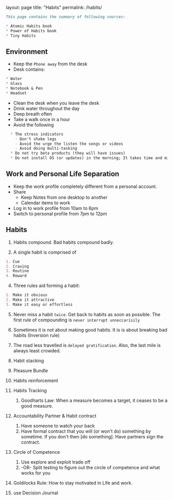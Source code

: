 layout: page
title: "Habits"
permalink: /habits/

```markdown
This page contains the summary of following sources:

* Atomic Habits book
* Power of Habits book
* Tiny Habits
```

## Environment
* Keep the `Phone away` from the desk
* Desk contains: 
```markdown
* Water 
* Glass
* Notebook & Pen
* Headset
```
* Clean the desk when you leave the desk
* Drink water throughout the day
* Deep breath often
* Take a walk once in a hour
* Avoid the following
```markdown
  * The stress indicators
    - Don't shake legs
    - Avoid the urge the listen the songs or videos
    - Avoid doing multi-tasking
  * Do not try beta products (they will have issues)
  * Do not install OS (or updates) in the morning; It takes time and might have issues; 
```

## Work and Personal Life Separation
* Keep the work profile completely different from a personal account.
* Share
  - Keep Notes from one desktop to another
  - Calendar items to work
* Log in to work profile from 10am to 6pm
* Switch to personal profile from 7pm to 12pm


## Habits

1. Habits compound. Bad habits compound badly.

3. A single habit is comprised of 
```markdown
1. Cue
2. Craving
3. Routine
4. Reward
```
4. Three rules aid forming a habit:
```markdown
1. Make it obvious
2. Make it attractive
3. Make it easy or effortless
```

5. Never miss a habit `twice`. Get back to habits as soon as possible. The first rule of compounding is `never interrupt unneccarisily`

7. Sometimes it is not about making good habits. It is is about breaking bad habits (Inversion rule)

8. The road less travelled is `delayed gratification`. Also, the last mile is always least crowded.

9. Habit stacking

10. Pleasure Bundle

11. Habits reinforcement

12. Habits Tracking
    1. Goodharts Law: When a measure becomes a target, it ceases to be a good measure. 

13. Accountability Partner & Habit contract
    1. Have someone to watch your back
    2. Have formal contract that you will (or won't do) something by sometime. If you don't then [do something]. Have partners sign the contract. 

14. Circle of Competence
    1. Use explore and exploit trade off 
    2. -OR- Split testing to figure out the circle of competence and what works for you 

16. Goldilocks Rule: How to stay motivated in Life and work.

17. use Decision Journal


